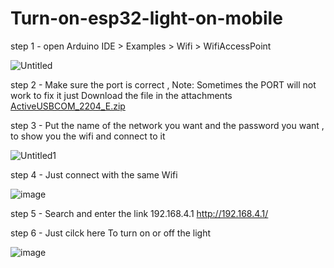 # Turn-on-esp32-light-on-mobile

step 1 - open Arduino IDE > Examples > Wifi > WifiAccessPoint 

![Untitled](https://user-images.githubusercontent.com/109594520/179970336-dcc31940-1cbc-4eb6-8afe-742f0e4a21c6.png)

step 2 - Make sure the port is correct , Note: Sometimes the PORT will not work to fix it just Download the file in the attachments 
[ActiveUSBCOM_2204_E.zip](https://github.com/HattanAziz/Turn-on-esp32-light-on-mobile/files/9149421/ActiveUSBCOM_2204_E.zip)

step 3 - Put the name of the network you want and the password you want , to show you the wifi and connect to it

![Untitled1](https://user-images.githubusercontent.com/109594520/179972154-a4e6e339-8e75-49a9-ae31-fdc1eb2d7953.png)



step 4 - Just connect with the same Wifi 



![image](https://user-images.githubusercontent.com/109594520/179974796-fe6ad1c4-8cf5-4b64-b6dd-01fe1817cc7a.png)



step 5 - Search and enter the link 192.168.4.1 http://192.168.4.1/


step 6 - Just cilck here To turn on or off the light 




![image](https://user-images.githubusercontent.com/109594520/179974337-2a07dbc2-c541-4e00-b22c-7e762e36e40b.png)


 
